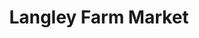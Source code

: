 ---
title: "Langley Farm Market"
url: /maple-ridge/langley-farm-market-lougheed-highway/
shop: Supermarkt
---